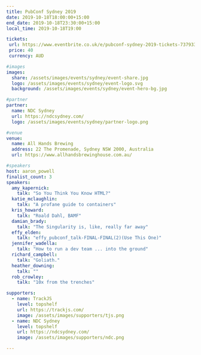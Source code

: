 ```yaml
---
title: PubConf Sydney 2019
date: 2019-10-18T18:00:00+15:00
end_date: 2019-10-18T23:30:00+15:00
local_time: 2019-10-18T19:00

tickets:
 url: https://www.eventbrite.co.uk/e/pubconf-sydney-2019-tickets-73793322815
 price: 40
 currency: AUD

#images
images:
  share: /assets/images/events/sydney/event-share.jpg
  logo: /assets/images/events/sydney/event-logo.svg
  background: /assets/images/events/sydney/event-hero-bg.jpg

#partner
partner:
  name: NDC Sydney
  url: https://ndcsydney.com/
  logo: /assets/images/events/sydney/partner-logo.png

#venue
venue:
  name: All Hands Brewing
  address: 22 The Promenade, Sydney NSW 2000, Australia
  url: https://www.allhandsbrewinghouse.com.au/

#speakers
host: aaron_powell
finalist_count: 3
speakers:
  amy_kapernick:
    talk: "So You Think You Know HTML?"
  katie_mclaughlin:
    talk: "A profane guide to containers"
  kris_howard:
    talk: "Roald Dahl, BAMF"
  damian_brady:
    talk: "The Singularity is, like, really far away"
  effy_elden:
    talk: "effy_pubconf_talk-FINAL-FINAL(2)(Use This One)"
  jennifer_wadella:
    talk: "How to run a dev team ... into the ground"
  richard_campbell:
    talk: "Goliath."
  heather_downing:
    talk: ""
  rob_crowley:
    talk: "10x from the trenches"

supporters:
  - name: TrackJS
    level: topshelf
    url: https://trackjs.com/
    image: /assets/images/supporters/tjs.png
  - name: NDC Sydney
    level: topshelf
    url: https://ndcsydney.com/
    image: /assets/images/supporters/ndc.png

---
```

